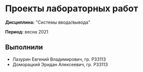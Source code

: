 # Проекты лабораторных работ

**Дисциплина:** "Системы ввода/вывода"

**Период:** весна 2021

## Выполнили

- Лазурин Евгений Владимирович, гр. P33113
- Доморацкий Эридан Алексеевич, гр. P33113
